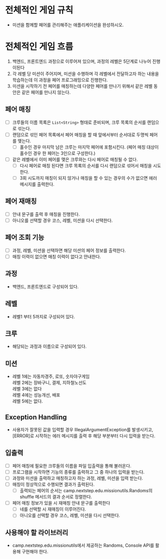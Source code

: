 # 전체적인 게임 규칙
- 미션을 함께할 페어를 관리해주는 애플리케이션을 완성하시오.

# 전체적인 게임 흐름
1. 백엔드, 프론트엔드 과정으로 이루어져 있으며, 과정의 레벨은 5단계로 나누어 진행이된다
2. 각 레벨 당 미션이 주어지며, 미션을 수행하며 각 레벨에서 전달하고자 하는 내용을 학습하는데 이 과정을 페어 프로그래밍으로 진행한다.  
3. 미션을 시작하기 전 페어를 매칭하는데 다양한 페어를 만나기 위해서 같은 레벨 동안은 같은 페어를 만나지 않는다.

## 페어 매칭
- [ ] 크루들의 이름 목록은 `List<String>` 형태로 준비되며, 크루 목록의 순서를 랜덤으로 섞는다.
- [ ] 랜덤으로 섞인 페어 목록에서 페어 매칭을 할 때 앞에서부터 순서대로 두명씩 페어를 맺는다.
  - [ ] 홀수인 경우 마지막 남은 크루는 마지막 페어에 포함시킨다. (페어 매칭 대상이 홀수인 경우 한 페어는 3인으로 구성한다.)
- [ ] 같은 레벨에서 이미 페어를 맺은 크루와는 다시 페어로 매칭될 수 없다.
  - [ ] 다시 페어로 매칭 된다면 크루 목록의 순서를 다시 랜덤으로 섞어서 매칭을 시도한다.
  - [ ] 3회 시도까지 매칭이 되지 않거나 매칭을 할 수 있는 경우의 수가 없으면 에러 메시지를 출력한다.

## 페어 재매칭
- [ ] 안내 문구를 출력 후 매칭을 진행한다.
- [ ] 아니오를 선택할 경우 코스, 레벨, 미션을 다시 선택한다.

## 페어 조회 기능
- [ ] 과정, 레벨, 미션을 선택하면 해당 미션의 페어 정보를 출력한다.
- [ ] 매칭 이력이 없으면 매칭 이력이 없다고 안내한다.

## 과정
- 백엔드, 프론트엔드로 구성되어 있다.

## 레벨
- 레벨1 부터 5까지로 구성되어 있다.

## 크루
- 해당되는 과정과 이름으로 구성되어 있다.

## 미션
- 레벨 1에는 자동차경주, 로또, 숫자야구게임 
<br> 레벨 2에는 장바구니, 결제, 지하철노선도 
<br> 레벨 3에는 없다 
<br> 레벨 4에는 성능개선, 배포 
<br> 레벨 5에는 없다.

## Exception Handling
- 사용자가 잘못된 값을 입력할 경우 IllegalArgumentException를 발생시키고, [ERROR]로 시작하는 에러 메시지를 출력 후 해당 부분부터 다시 입력을 받는다.

## 입출력
- [ ] 페어 매칭에 필요한 크루들의 이름을 파일 입출력을 통해 불러온다.
- [ ] 프로그램을 시작하면 기능의 종류를 출력하고 그 중 하나의 입력을 받는다.
- [ ] 과정와 미션을 출력하고 매칭하고자 하는 과정, 레벨, 미션을 입력 받는다.
- [ ] 매칭이 정상적으로 수행되면 결과가 출력된다.
  - [ ] 출력되는 페어의 순서는 camp.nextstep.edu.missionutils.Randoms의 shuffle 메서드의 결과 순서로 정렬한다.
- [ ] 페어 매칭 정보가 있을 시 재매칭 안내 문구를 출력한다
  - [ ] 네를 선택할 시 재매칭이 이루어진다.
  - [ ] 아니오를 선택할 경우 코스, 레벨, 미션을 다시 선택한다. 

## 사용해야 할 라이브러리
- camp.nextstep.edu.missionutils에서 제공하는 Randoms, Console API를 활용해 구현해야 한다.
